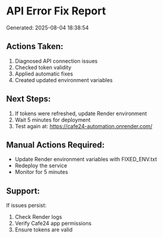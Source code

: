 # API Error Fix Report
Generated: 2025-08-04 18:38:54

## Actions Taken:
1. Diagnosed API connection issues
2. Checked token validity
3. Applied automatic fixes
4. Created updated environment variables

## Next Steps:
1. If tokens were refreshed, update Render environment
2. Wait 5 minutes for deployment
3. Test again at: https://cafe24-automation.onrender.com/

## Manual Actions Required:
- Update Render environment variables with FIXED_ENV.txt
- Redeploy the service
- Monitor for 5 minutes

## Support:
If issues persist:
1. Check Render logs
2. Verify Cafe24 app permissions
3. Ensure tokens are valid
